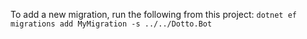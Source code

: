 ﻿To add a new migration, run the following from this project:
`dotnet ef migrations add MyMigration -s ../../Dotto.Bot`